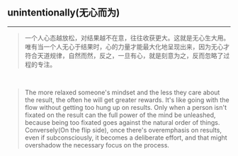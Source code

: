 ## unintentionally(无心而为)

<hr>

> 一个人心态越放松，对结果越不在意，往往收获更大。这就是无心生大用。唯有当一个人无心于结果时，心的力量才能最大化地呈现出来，因为无心才符合天道规律，自然而然，反之，一旦有心，就是刻意为之，反而忽略了过程的专注。


&nbsp;

> The more relaxed someone's mindset and the less they care about the result, the often he will get greater rewards. It's like going with the flow without getting too hung up on results. Only when a person isn't fixated on the result can the full power of the mind be unleashed, because being too fixated goes against the natural order of things. Conversely(On the flip side), once there's overemphasis on results, even if subconsciously, it becomes a deliberate effort, and that might overshadow the necessary focus on the process.


